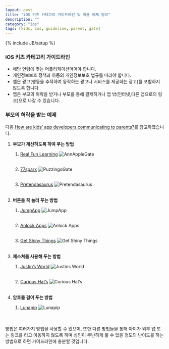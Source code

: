 ```yaml
---
layout: post
title: "iOS 키즈 카테고리 가이드라인 및 적용 예제 정리"
description: ""
category: "ios"
tags: [kids, ios, guideline, parent, gate]
---
```

{% include JB/setup %}

### iOS 키즈 카테고리 가이드라인

- 해당 연령에 맞는 어플리케이션어어야 합니다.
- 개인정보보호 정책과 아동의 개인정보보호 법규를 따라야 합니다.
- 앱은 광고(행동을 추적하여 동작하는 광고나 서비스를 제공하는 광고)를 포함하지 않도록 합니다.
- 앱은 부모의 허락을 받거나 부모를 통해 결제하거나 앱 밖(인터넷,다른 앱으로의 링크)으로 나갈 수 있습니다.

### 부모의 허락을 받는 예제

다음 [How are kids’ app developers communicating to parents?](http://blog.momswithapps.com/2013/08/20/how-are-kids-app-developers-communicating-to-parents/)를 참고하였습니다.

1. **부모가 계산하도록 하여 푸는 방법**

	1. [Real Fun Learning](http://www.anniespickingapples.com/)
	![AnnAppleGate](http://blog.momswithapps.com/wp-content/uploads/2013/08/AnnAppleGate.jpg)<br /><br />

	2. [77sparx](http://www.77sparx.com/)
	![PuzzingoGate](http://blog.momswithapps.com/wp-content/uploads/2013/08/PuzzingoGate.jpg)<br /><br />
    
    3. [Pretendasaurus](http://pretendasaurus.com/)
	![Pretendasaurus](http://blog.momswithapps.com/wp-content/uploads/2013/08/pretendasaurus-parentgate.png)<br /><br />
    
2. **버튼을 꾹 눌러 푸는 방법**

	1. [JumpApp](http://jumpapp.eu/)
	![JumpApp](http://blog.momswithapps.com/wp-content/uploads/2013/08/Untitleddrawing.jpg)<br /><br />

	2. [Anlock Apps](http://anlock.com/)
	![Anlock Apps](http://blog.momswithapps.com/wp-content/uploads/2013/08/iOS-Simulator-Screen-shot-Sep-3-2013-12.14.59-AM.png)<br /><br />
    
    3. [Get Shiny Things](http://www.getshinythings.com/)
    ![Get Shiny Things](http://blog.momswithapps.com/wp-content/uploads/2013/08/1236628_10151880289229402_765609923_n.jpg)<br /><br />
    
3. **제스쳐를 사용해 푸는 방법**

	1. [Justin’s World](http://www.enterjustinsworld.com/)
	![Justins World](http://blog.momswithapps.com/wp-content/uploads/2013/08/photo.png)<br /><br />
    
    2. [Curious Hat’s](http://www.curioushat.com/)
    ![Curious Hat’s](http://blog.momswithapps.com/wp-content/uploads/2013/08/Untitleddrawing1.jpg)<br /><br />
    
4. **암호를 걸어 푸는 방법**

	1. [Lunapip](http://www.lunapip.com/)
	![Lunapip](http://blog.momswithapps.com/wp-content/uploads/2013/08/krc3_2_passcode.png)<br /><br />

<br/>
방법은 여러가지 방법을 사용할 수 있으며, 또한 다른 방법들을 통해 아이가 외부 앱 또는 링크를 타고 이동하지 않도록 하며 성인이 무난하게 풀 수 있을 정도의 난이도를 하는 방법으로 하면 가이드라인에 충분할 것입니다.